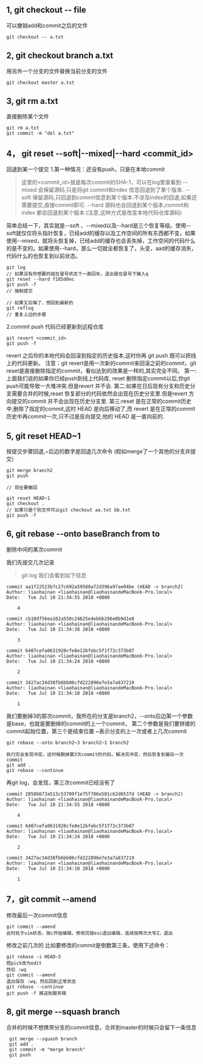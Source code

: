 ## 1,  git checkout -- file

可以撤销add和commit之后的文件
```shell
git checkout -- a.txt
```

## 2,  git checkout branch a.txt

用另外一个分支的文件替换当前分支的文件
```shell
git checkout master a.txt
```
## 3, git rm a.txt

直接删除某个文件
```shell
git rm a.txt
git commit -m "del a.txt"
```
## 4， git reset --soft|--mixed|--hard <commit_id>

回退到某一个提交
1.第一种情况：还没有push，只是在本地commit
> 这里的<commit_id>就是每次commit的SHA-1，可以在log里查看到
> --mixed    会保留源码,只是将git commit和index 信息回退到了某个版本.
> --soft   保留源码,只回退到commit信息到某个版本.不涉及index的回退,如果还需要提交,直接commit即可.
> --hard    源码也会回退到某个版本,commit和index 都会回退到某个版本.(注意,这种方式是改变本地代码仓库源码)

简单总结一下，其实就是--soft 、--mixed以及--hard是三个恢复等级。使用--soft就仅仅将头指针恢复，已经add的缓存以及工作空间的所有东西都不变。如果使用--mixed，就将头恢复掉，已经add的缓存也会丢失掉，工作空间的代码什么的是不变的。如果使用--hard，那么一切就全都恢复了，头变，aad的缓存消失，代码什么的也恢复到以前状态。

```shell
git log
// 如果没有你想要的就在冒号状态下一直回车，退出是在冒号下输入q
git reset --hard f185d0ec
git push -f
// 强制提交

// 如果又后悔了，想回到最新的
git reflog
// 重复上边的步骤
```
2.commit push 代码已经更新到远程仓库
```shell
git revert <commit_id>
git push -f
```
revert 之后你的本地代码会回滚到指定的历史版本,这时你再 git push 既可以把线上的代码更新。
注意：git revert是用一次新的commit来回滚之前的commit，git reset是直接删除指定的commit，看似达到的效果是一样的,其实完全不同。
第一:上面我们说的如果你已经push到线上代码库, reset 删除指定commit以后,你git push可能导致一大堆冲突.但是revert 并不会.
第二:如果在日后现有分支和历史分支需要合并的时候,reset 恢复部分的代码依然会出现在历史分支里.但是revert 方向提交的commit 并不会出现在历史分支里.
第三:reset 是在正常的commit历史中,删除了指定的commit,这时 HEAD 是向后移动了,而 revert 是在正常的commit历史中再commit一次,只不过是反向提交,他的 HEAD 是一直向前的.

## 5, git reset HEAD~1

按提交步骤回退,~后边的数字是回退几次命令
(假如merge了一个其他的分支并提交）
```shell
git merge branch2
git push

// 现在要撤回

git reset HEAD~1
git checkout .
// 如果只是个别文件可以git checkout aa.txt bb.txt
git push -f
```


## 6, git rebase --onto baseBranch from to
删除中间的某次commit

我们先提交几次记录
> git log
我们会看到如下信息
```shell
commit aa1f22523b7c27c692a59588a72d396a97ae04be (HEAD -> branch2)
Author: liaohainan <liaohainan@liaohainandeMacBook-Pro.local>
Date:   Tue Jul 10 21:34:55 2018 +0800

    4

commit cb10df56ea102a558c24625e4ebbb296e0b9d1e8
Author: liaohainan <liaohainan@liaohainandeMacBook-Pro.local>
Date:   Tue Jul 10 21:34:38 2018 +0800

    3

commit 6407cefa0631920cfe8e12bfebc5f1f72c373b07
Author: liaohainan <liaohainan@liaohainandeMacBook-Pro.local>
Date:   Tue Jul 10 21:34:24 2018 +0800

    2

commit 3427ac34d38fb6bb06cfd222896e7e3a7a837219
Author: liaohainan <liaohainan@liaohainandeMacBook-Pro.local>
Date:   Tue Jul 10 21:34:10 2018 +0800

    1
```
我们要删掉3的那次commit，我所在的分支是branch2，--onto后边第一个参数是base，也就是要删掉的commit的上一个commit，
第二个参数是我们要拼接的commit起始位置，第三个是结束位置
~表示分支的上一次或者上几次commit
```shell
git rebase --onto branch2~3 branch2~1 branch2

执行完会发现冲突，这时候删掉第3次commit的代码，解决完冲突，然后恢复到最后一次commit
git add .
git rebase --continue

```

再git log，会发现，第三次commit已经没有了
```shell
commit 20586673a513c53709f1e75f786e501c62d6537d (HEAD -> branch2)
Author: liaohainan <liaohainan@liaohainandeMacBook-Pro.local>
Date:   Tue Jul 10 21:34:55 2018 +0800

    4

commit 6407cefa0631920cfe8e12bfebc5f1f72c373b07
Author: liaohainan <liaohainan@liaohainandeMacBook-Pro.local>
Date:   Tue Jul 10 21:34:24 2018 +0800

    2

commit 3427ac34d38fb6bb06cfd222896e7e3a7a837219
Author: liaohainan <liaohainan@liaohainandeMacBook-Pro.local>
Date:   Tue Jul 10 21:34:10 2018 +0800

    1

```

## 7，git commit --amend

修改最后一次commit信息
```shell
git commit --amend
此时处于vim状态，按c开始编辑，修改完按esc退出编辑，连续按两次大写Z，退出

```

修改之前几次的
比如要修改的commit是倒数第三条，使用下述命令：
```shell
git rebase -i HEAD~3
把pick改为edit
然后 :wq
git commit --amend
退出保存 :wq，然后回到正常状态
git rebase --continue
git push -f 推送到服务端
```

## 8, git merge --squash branch

合并的时候不想携带分支的commit信息，合并到master的时候只会留下一条信息
```shell
 git merge --squash branch
 git add .
 git commit -m "merge branch"
 git push

```







